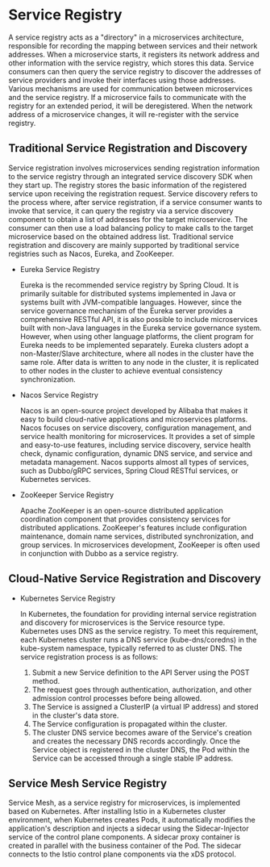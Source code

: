 # Service Registry

A service registry acts as a "directory" in a microservices architecture, responsible for recording the mapping between services and their network addresses. When a microservice starts, it registers its network address and other information with the service registry, which stores this data. Service consumers can then query the service registry to discover the addresses of service providers and invoke their interfaces using those addresses. Various mechanisms are used for communication between microservices and the service registry. If a microservice fails to communicate with the registry for an extended period, it will be deregistered. When the network address of a microservice changes, it will re-register with the service registry.

## Traditional Service Registration and Discovery

Service registration involves microservices sending registration information to the service registry through an integrated service discovery SDK when they start up. The registry stores the basic information of the registered service upon receiving the registration request. Service discovery refers to the process where, after service registration, if a service consumer wants to invoke that service, it can query the registry via a service discovery component to obtain a list of addresses for the target microservice. The consumer can then use a load balancing policy to make calls to the target microservice based on the obtained address list. Traditional service registration and discovery are mainly supported by traditional service registries such as Nacos, Eureka, and ZooKeeper.

- Eureka Service Registry

    Eureka is the recommended service registry by Spring Cloud. It is primarily suitable for distributed systems implemented in Java or systems built with JVM-compatible languages. However, since the service governance mechanism of the Eureka server provides a comprehensive RESTful API, it is also possible to include microservices built with non-Java languages in the Eureka service governance system. However, when using other language platforms, the client program for Eureka needs to be implemented separately. Eureka clusters adopt a non-Master/Slave architecture, where all nodes in the cluster have the same role. After data is written to any node in the cluster, it is replicated to other nodes in the cluster to achieve eventual consistency synchronization.

- Nacos Service Registry

    Nacos is an open-source project developed by Alibaba that makes it easy to build cloud-native applications and microservices platforms. Nacos focuses on service discovery, configuration management, and service health monitoring for microservices. It provides a set of simple and easy-to-use features, including service discovery, service health check, dynamic configuration, dynamic DNS service, and service and metadata management. Nacos supports almost all types of services, such as Dubbo/gRPC services, Spring Cloud RESTful services, or Kubernetes services.

- ZooKeeper Service Registry

    Apache ZooKeeper is an open-source distributed application coordination component that provides consistency services for distributed applications. ZooKeeper's features include configuration maintenance, domain name services, distributed synchronization, and group services. In microservices development, ZooKeeper is often used in conjunction with Dubbo as a service registry.

## Cloud-Native Service Registration and Discovery

- Kubernetes Service Registry

    In Kubernetes, the foundation for providing internal service registration and discovery for microservices is the Service resource type. Kubernetes uses DNS as the service registry. To meet this requirement, each Kubernetes cluster runs a DNS service (kube-dns/coredns) in the kube-system namespace, typically referred to as cluster DNS. The service registration process is as follows:

    1. Submit a new Service definition to the API Server using the POST method.
    2. The request goes through authentication, authorization, and other admission control processes before being allowed.
    3. The Service is assigned a ClusterIP (a virtual IP address) and stored in the cluster's data store.
    4. The Service configuration is propagated within the cluster.
    5. The cluster DNS service becomes aware of the Service's creation and creates the necessary DNS records accordingly.
       Once the Service object is registered in the cluster DNS, the Pod within the Service can be accessed through a single stable IP address.

## Service Mesh Service Registry

Service Mesh, as a service registry for microservices, is implemented based on Kubernetes. After installing Istio in a Kubernetes cluster environment, when Kubernetes creates Pods, it automatically modifies the application's description and injects a sidecar using the Sidecar-Injector service of the control plane components. A sidecar proxy container is created in parallel with the business container of the Pod. The sidecar connects to the Istio control plane components via the xDS protocol.
